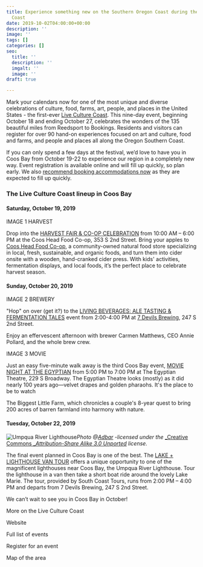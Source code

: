 ```yaml
---
title: Experience something new on the Southern Oregon Coast during the Live Culture
  Coast
date: 2019-10-02T04:00:00+00:00
description: ''
image: ''
tags: []
categories: []
seo:
  title: ''
  description: ''
  imgalt: ''
  image: ''
draft: true

---
```

Mark your calendars now for one of the most unique and diverse celebrations of culture, food, farms, art, people, and places in the United States - the first-ever [Live Culture Coast](http://www.liveculturecoast.org). This nine-day event, beginning October 18 and ending October 27, celebrates the wonders of the 135 beautiful miles from Reedsport to Bookings.  Residents and visitors can register for over 90 hand-on experiences focused on art and culture, food and farms, and people and places all along the Oregon Southern Coast.

If you can only spend a few days at the festival, we’d love to have you in Coos Bay from October 19-22 to experience our region in a completely new way. Event registration is available online and will fill up quickly, so plan early. We also [recommend booking accommodations now](https://www.oregonsadventurecoast.com/lodging/) as they are expected to fill up quickly.

### The Live Culture Coast lineup in Coos Bay

#### **Saturday, October 19, 2019**

IMAGE 1 HARVEST

Drop into the [HARVEST FAIR & CO-OP CELEBRATION](https://www.liveculturecoast.org/new-events/harvest-fair-amp-co-op-celebration-1) from 10:00 AM – 6:00 PM at the Coos Head Food Co-op, 353 S 2nd Street. Bring your apples to [Coos Head Food Co-op](http://coosheadfoodcoop.org/), a community-owned natural food store specializing in local, fresh, sustainable, and organic foods, and turn them into cider onsite with a wooden, hand-cranked cider press. With kids' activities, fermentation displays, and local foods, it’s the perfect place to celebrate harvest season.

#### **Sunday, October 20, 2019**

IMAGE 2 BREWERY

"Hop" on over (get it?) to the [LIVING BEVERAGES: ALE TASTING & FERMENTATION TALES](https://www.liveculturecoast.org/new-events/living-beverages-ale-tasting-amp-fermentation-tales) event from 2:00-4:00 PM at [7 Devils Brewing](https://www.7devilsbrewery.com/), 247 S 2nd Street.

Enjoy an effervescent afternoon with brewer Carmen Matthews, CEO Annie Pollard, and the whole brew crew.

IMAGE 3 MOVIE

Just an easy five-minute walk away is the third Coos Bay event, [MOVIE NIGHT AT THE EGYPTIAN]() from 5:00 PM to 7:00 PM at The Egyptian Theatre, 229 S Broadway.  The Egyptian Theatre looks (mostly) as it did nearly 100 years ago—velvet drapes and golden pharaohs. It's the place to be to watch

The Biggest Little Farm, which chronicles a couple's 8-year quest to bring 200 acres of barren farmland into harmony with nature.

#### Tuesday, October 22, 2019

![Umpqua River Lighthouse](/img/Umpqua_River_lighthouse.jpg "Umpqua River Lighthouse")_Photo @_[_Adbar_](https://commons.wikimedia.org/wiki/User:Adbar "User:Adbar") _-licensed under the_ [_Creative Commons _](https://en.wikipedia.org/wiki/en:Creative_Commons "w:en:Creative Commons")[_Attribution-Share Alike 3.0 Unported_](https://creativecommons.org/licenses/by-sa/3.0/deed.en) _license._

The final event planned in Coos Bay is one of the best. The [LAKE + LIGHTHOUSE VAN TOUR](https://www.liveculturecoast.org/new-events/lake-lighthouse-van-tour) offers a unique opportunity to one of the magnificent lighthouses near Coos Bay, the Umpqua River Lighthouse. Tour the lighthouse in a van then take a short boat ride around the lovely Lake Marie. The tour, provided by South Coast Tours, runs from 2:00 PM – 4:00 PM and departs from 7 Devils Brewing, 247 S 2nd Street.

We can’t wait to see you in Coos Bay in October!

More on the Live Culture Coast

Website

Full list of events

Register for an event

Map of the area